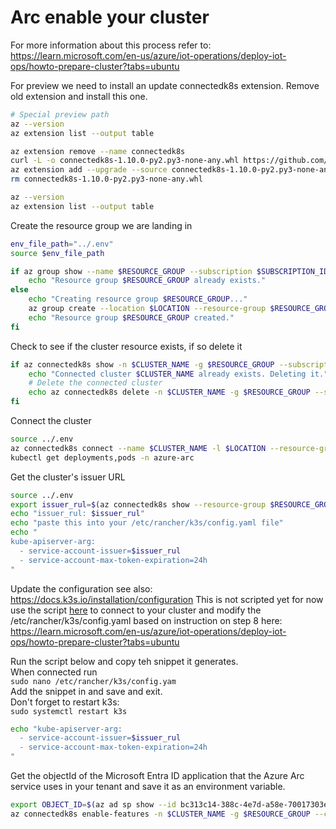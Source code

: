 # Arc enable your cluster

For more information about this process refer to: https://learn.microsoft.com/en-us/azure/iot-operations/deploy-iot-ops/howto-prepare-cluster?tabs=ubuntu

For preview we need to install an update connectedk8s extension.  Remove old extension and install this one.

```bash
# Special preview path
az --version
az extension list --output table

az extension remove --name connectedk8s
curl -L -o connectedk8s-1.10.0-py2.py3-none-any.whl https://github.com/AzureArcForKubernetes/azure-cli-extensions/raw/refs/heads/connectedk8s/public/cli-extensions/connectedk8s-1.10.0-py2.py3-none-any.whl   
az extension add --upgrade --source connectedk8s-1.10.0-py2.py3-none-any.whl
rm connectedk8s-1.10.0-py2.py3-none-any.whl

az --version
az extension list --output table
```

Create the resource group we are landing in

```bash
env_file_path="../.env"
source $env_file_path

if az group show --name $RESOURCE_GROUP --subscription $SUBSCRIPTION_ID &>/dev/null; then
    echo "Resource group $RESOURCE_GROUP already exists."
else
    echo "Creating resource group $RESOURCE_GROUP..."
    az group create --location $LOCATION --resource-group $RESOURCE_GROUP --subscription $SUBSCRIPTION_ID
    echo "Resource group $RESOURCE_GROUP created."
fi
```

Check to see if the cluster resource exists, if so delete it

```bash
if az connectedk8s show -n $CLUSTER_NAME -g $RESOURCE_GROUP --subscription $SUBSCRIPTION_ID &>/dev/null; then
    echo "Connected cluster $CLUSTER_NAME already exists. Deleting it."
    # Delete the connected cluster
    echo az connectedk8s delete -n $CLUSTER_NAME -g $RESOURCE_GROUP --subscription $SUBSCRIPTION_ID --yes
fi
```

Connect the cluster

```bash
source ../.env
az connectedk8s connect --name $CLUSTER_NAME -l $LOCATION --resource-group $RESOURCE_GROUP --subscription $SUBSCRIPTION_ID --enable-oidc-issuer --enable-workload-identity --debug
kubectl get deployments,pods -n azure-arc
```

Get the cluster's issuer URL

```bash
source ../.env
export issuer_rul=$(az connectedk8s show --resource-group $RESOURCE_GROUP --name $CLUSTER_NAME --query oidcIssuerProfile.issuerUrl --output tsv)
echo "issuer_rul: $issuer_rul"
echo "paste this into your /etc/rancher/k3s/config.yaml file"
echo "
kube-apiserver-arg:
  - service-account-issuer=$issuer_rul
  - service-account-max-token-expiration=24h
"
```

Update the configuration see also: https://docs.k3s.io/installation/configuration
This is not scripted yet for now use the script [here](./create_cluster/multipass/handy_multipass_scripts.md) to connect to your cluster and modify the /etc/rancher/k3s/config.yaml based on instruction on step 8 here: https://learn.microsoft.com/en-us/azure/iot-operations/deploy-iot-ops/howto-prepare-cluster?tabs=ubuntu

Run the script below and copy teh snippet it generates.  
When connected run   
```sudo nano /etc/rancher/k3s/config.yam```  
Add the snippet in and save and exit.  
Don't forget to restart k3s:  
```sudo systemctl restart k3s```

```bash
echo "kube-apiserver-arg:
  - service-account-issuer=$issuer_rul
  - service-account-max-token-expiration=24h
"
```

Get the objectId of the Microsoft Entra ID application that the Azure Arc service uses in your tenant and save it as an environment variable.

```bash
export OBJECT_ID=$(az ad sp show --id bc313c14-388c-4e7d-a58e-70017303ee3b --query id -o tsv)
az connectedk8s enable-features -n $CLUSTER_NAME -g $RESOURCE_GROUP --custom-locations-oid $OBJECT_ID --features cluster-connect custom-locations
```